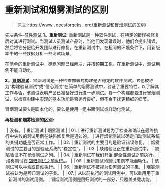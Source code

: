 # 重新测试和烟雾测试的区别

> 原文:[https://www . geesforgeks . org/重新测试和冒烟测试的区别/](https://www.geeksforgeeks.org/difference-between-re-testing-and-smoke-testing/)

先决条件–[软件测试](https://www.geeksforgeeks.org/software-testing-basics/)
**1。重新测试:**
重新测试是一种软件测试，在特定的错误被修复后对其进行测试。当测试人员测试产品时，当他们发现错误时，他们会提出错误，然后将它分配给开发团队进行修复。在重新测试中，在相同的环境条件下，用新版本中的一些数据分析一些测试场景。

在简单的重新测试中，确保问题已经解决，并按预期工作。在重新测试中，测试用例不能自动化。

**2。[冒烟测试](https://www.geeksforgeeks.org/smoke-testing-software-testing/) :**
冒烟测试是一种检查部署的构建是否稳定的软件测试。它也被称为“构建验证测试”或“信心测试”在简单的烟雾测试中，验证了重要特性，以了解其工作与否，该测试表明产品已准备好进行进一步测试。每一个构建都要进行冒烟测试，以检查构建中实现的基本功能是否运行良好，但不会干扰更精细的细节。

冒烟测试要么是脚本化的，要么是使用一组书面测试或自动化测试。

**再检测和烟雾检测的区别:**

<center>

| 没有。 | 重新测试 | 烟雾测试 |
| 01. | 进行重新测试是为了检查和确认在最终执行中失败的测试用例在缺陷修复后是通过的。 | 进行烟雾测试以确定自动测试系统的关键功能是否正常工作。 |
| 02. | 重新测试的主要目的是验证错误修复。 | 烟雾测试的主要目的是验证系统的“稳定性”。 |
| 03. | 缺陷验证正在重新测试中。 | 缺陷验证不在冒烟测试之列。 |
| 04. | 重新测试在我们开始
[健全性测试之前执行。](https://www.geeksforgeeks.org/sanity-testing-software-testing/) | 烟雾测试在
[回归测试之前执行。](https://www.geeksforgeeks.org/software-engineering-regression-testing/)。 |
| 05. | 重新测试的测试用例不能自动化。 | 该测试可以手动或自动执行。 |
| 06. | 重新测试不被视为任何测试的子集。 | 烟雾测试被认为是回归测试的子集。 |
| 07. | 从以前执行的测试用例中，可以重用用于重新测试的测试用例。 | 冒烟测试用例是回归测试的一部分，只覆盖关键功能。 |

</center>
